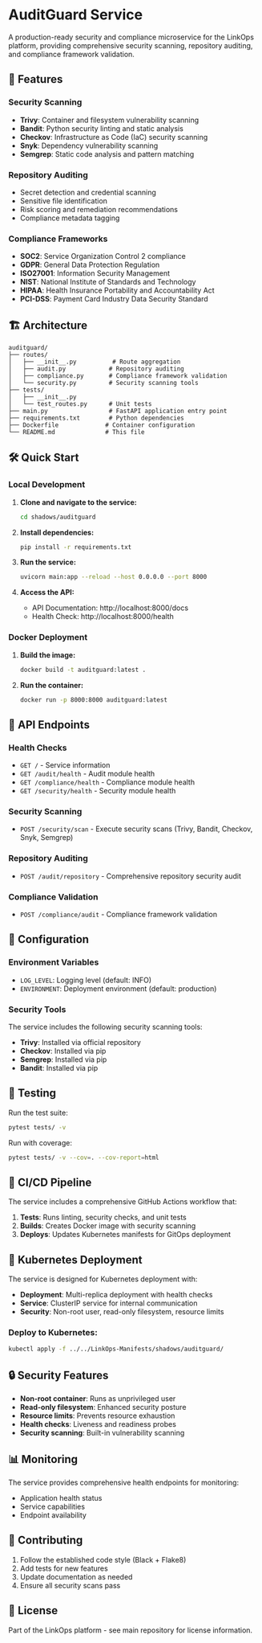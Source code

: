 # AuditGuard Service

A production-ready security and compliance microservice for the LinkOps platform, providing comprehensive security scanning, repository auditing, and compliance framework validation.

## 🚀 Features

### Security Scanning

- **Trivy**: Container and filesystem vulnerability scanning
- **Bandit**: Python security linting and static analysis
- **Checkov**: Infrastructure as Code (IaC) security scanning
- **Snyk**: Dependency vulnerability scanning
- **Semgrep**: Static code analysis and pattern matching

### Repository Auditing

- Secret detection and credential scanning
- Sensitive file identification
- Risk scoring and remediation recommendations
- Compliance metadata tagging

### Compliance Frameworks

- **SOC2**: Service Organization Control 2 compliance
- **GDPR**: General Data Protection Regulation
- **ISO27001**: Information Security Management
- **NIST**: National Institute of Standards and Technology
- **HIPAA**: Health Insurance Portability and Accountability Act
- **PCI-DSS**: Payment Card Industry Data Security Standard

## 🏗️ Architecture

```
auditguard/
├── routes/
│   ├── __init__.py          # Route aggregation
│   ├── audit.py            # Repository auditing
│   ├── compliance.py       # Compliance framework validation
│   └── security.py         # Security scanning tools
├── tests/
│   ├── __init__.py
│   └── test_routes.py      # Unit tests
├── main.py                 # FastAPI application entry point
├── requirements.txt        # Python dependencies
├── Dockerfile             # Container configuration
└── README.md              # This file
```

## 🛠️ Quick Start

### Local Development

1. **Clone and navigate to the service:**

   ```bash
   cd shadows/auditguard
   ```

2. **Install dependencies:**

   ```bash
   pip install -r requirements.txt
   ```

3. **Run the service:**

   ```bash
   uvicorn main:app --reload --host 0.0.0.0 --port 8000
   ```

4. **Access the API:**
   - API Documentation: http://localhost:8000/docs
   - Health Check: http://localhost:8000/health

### Docker Deployment

1. **Build the image:**

   ```bash
   docker build -t auditguard:latest .
   ```

2. **Run the container:**
   ```bash
   docker run -p 8000:8000 auditguard:latest
   ```

## 📡 API Endpoints

### Health Checks

- `GET /` - Service information
- `GET /audit/health` - Audit module health
- `GET /compliance/health` - Compliance module health
- `GET /security/health` - Security module health

### Security Scanning

- `POST /security/scan` - Execute security scans (Trivy, Bandit, Checkov, Snyk, Semgrep)

### Repository Auditing

- `POST /audit/repository` - Comprehensive repository security audit

### Compliance Validation

- `POST /compliance/audit` - Compliance framework validation

## 🔧 Configuration

### Environment Variables

- `LOG_LEVEL`: Logging level (default: INFO)
- `ENVIRONMENT`: Deployment environment (default: production)

### Security Tools

The service includes the following security scanning tools:

- **Trivy**: Installed via official repository
- **Checkov**: Installed via pip
- **Semgrep**: Installed via pip
- **Bandit**: Installed via pip

## 🧪 Testing

Run the test suite:

```bash
pytest tests/ -v
```

Run with coverage:

```bash
pytest tests/ -v --cov=. --cov-report=html
```

## 🚀 CI/CD Pipeline

The service includes a comprehensive GitHub Actions workflow that:

1. **Tests**: Runs linting, security checks, and unit tests
2. **Builds**: Creates Docker image with security scanning
3. **Deploys**: Updates Kubernetes manifests for GitOps deployment

## 🐳 Kubernetes Deployment

The service is designed for Kubernetes deployment with:

- **Deployment**: Multi-replica deployment with health checks
- **Service**: ClusterIP service for internal communication
- **Security**: Non-root user, read-only filesystem, resource limits

### Deploy to Kubernetes:

```bash
kubectl apply -f ../../LinkOps-Manifests/shadows/auditguard/
```

## 🔒 Security Features

- **Non-root container**: Runs as unprivileged user
- **Read-only filesystem**: Enhanced security posture
- **Resource limits**: Prevents resource exhaustion
- **Health checks**: Liveness and readiness probes
- **Security scanning**: Built-in vulnerability scanning

## 📊 Monitoring

The service provides comprehensive health endpoints for monitoring:

- Application health status
- Service capabilities
- Endpoint availability

## 🤝 Contributing

1. Follow the established code style (Black + Flake8)
2. Add tests for new features
3. Update documentation as needed
4. Ensure all security scans pass

## 📄 License

Part of the LinkOps platform - see main repository for license information.

